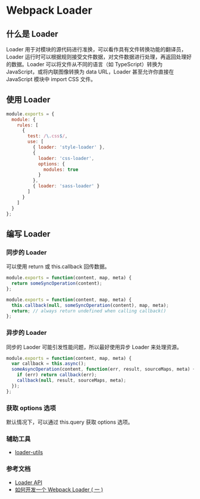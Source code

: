 # Webpack Loader

## 什么是 Loader

Loader 用于对模块的源代码进行准换，可以看作具有文件转换功能的翻译员，Loader 运行时可以根据规则接受文件数据，对文件数据进行处理，再返回处理好的数据。Loader 可以将文件从不同的语言（如 TypeScript）转换为 JavaScript，或将内联图像转换为 data URL，Loader 甚至允许你直接在 JavaScript 模块中 import CSS 文件。

## 使用 Loader

```js
module.exports = {
  module: {
    rules: [
      {
        test: /\.css$/,
        use: [
          { loader: 'style-loader' },
          {
            loader: 'css-loader',
            options: {
              modules: true
            }
          },
          { loader: 'sass-loader' }
        ]
      }
    ]
  }
};
```

## 编写 Loader

### 同步的 Loader

可以使用 return 或 this.callback 回传数据。

```js
module.exports = function(content, map, meta) {
  return someSyncOperation(content);
};

module.exports = function(content, map, meta) {
  this.callback(null, someSyncOperation(content), map, meta);
  return; // always return undefined when calling callback()
};
```

### 异步的 Loader

同步的 Laoder 可能引发性能问题，所以最好使用异步 Loader 来处理资源。

```js
module.exports = function(content, map, meta) {
  var callback = this.async();
  someAsyncOperation(content, function(err, result, sourceMaps, meta) {
    if (err) return callback(err);
    callback(null, result, sourceMaps, meta);
  });
};
```

### 获取 options 选项

默认情况下，可以通过 this.query 获取 options 选项。

### 辅助工具

- [loader-utils](https://github.com/webpack/loader-utils#getoptions)

### 参考文档

- [Loader API](https://webpack.js.org/api/loaders/)
- [如何开发一个 Webpack Loader ( 一 )](http://www.alloyteam.com/2016/01/webpack-loader-1/)